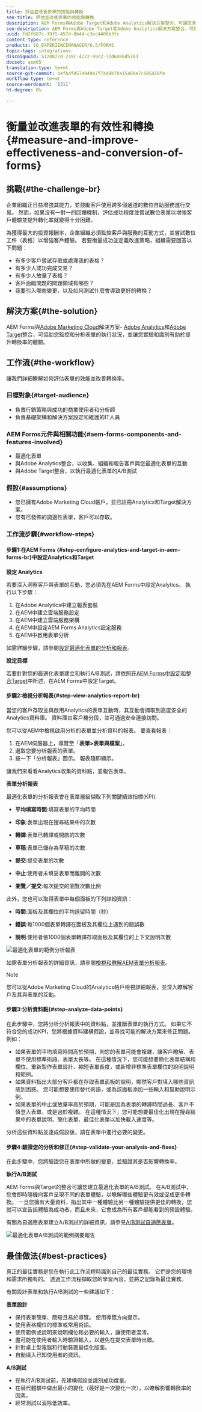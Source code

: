 ```yaml
---
title: 評估並改善表單的效能與轉換
seo-title: 評估並改善表單的效能與轉換
description: AEM Forms與Adobe Target和Adobe Analytics解決方案整合，可讓您測量並改善表單的效能和轉換率。
seo-description: AEM Forms與Adobe Target和Adobe Analytics解決方案整合，可讓您測量並改善表單的效能和轉換率。
uuid: fd2f087c-39f5-457d-8b44-c3ec4400b3fc
content-type: reference
products: SG_EXPERIENCEMANAGER/6.5/FORMS
topic-tags: integrations
discoiquuid: a128877d-239c-4272-99c2-72d6486d5703
docset: aem65
translation-type: tm+mt
source-git-commit: befbdfd574949a7f7449b70a15480e7c105418fe
workflow-type: tm+mt
source-wordcount: '1311'
ht-degree: 0%

---
```



# 衡量並改進表單的有效性和轉換{#measure-and-improve-effectiveness-and-conversion-of-forms}

## 挑戰{#the-challenge-br}

企業組織正日益增強其能力，並鼓勵客戶使用跨多個通道的數位自助服務進行交易。 然而，如果沒有一對一的回饋機制，評估成功程度並嘗試數位表單以增強客戶體驗並提升轉化率就變得十分困難。

為獲得最大的投資報酬率，企業組織必須監控客戶與服務的互動方式，並嘗試數位工件（表格）以增強客戶體驗。 若要衡量成功並定義改進策略，組織需要回答以下問題：

* 有多少客戶嘗試存取或處理我的表格？
* 有多少人成功完成交易？
* 有多少人放棄了表格？
* 客戶面臨問題的問題領域有哪些？
* 我要引入哪些變更，以及如何測試什麼會導致更好的轉換？

## 解決方案{#the-solution}

AEM Forms與[Adobe Marketing Cloud](https://www.adobe.com/marketing-cloud.html)解決方案- [Adobe Analytics](https://www.adobe.com/marketing-cloud/web-analytics.html)和[Adobe Target](https://www.adobe.com/marketing-cloud/testing-targeting.html)整合，可協助您監控和分析表單的執行狀況，並讓您實驗和識別有助於提升轉換率的體驗。

## 工作流{#the-workflow}

讓我們詳細瞭解如何評估表單的效能並改善轉換率。

### 目標對象{#target-audience}

* 負責行銷策略與成功的商業使用者和分析師
* 負責基礎架構和解決方案設定和維護的IT人員

### AEM Forms元件與相關功能{#aem-forms-components-and-features-involved}

* 最適化表單
* 與Adobe Analytics整合，以收集、組織和報告客戶與您最適化表單的互動
* 與Adobe Target整合，以執行最適化表單的A/B測試

### 假設{#assumptions}

* 您已擁有Adobe Marketing Cloud帳戶，並已註冊Analytics和Target解決方案。
* 您有已發佈的調適性表單，客戶可以存取。

### 工作流步驟{#workflow-steps}

#### 步驟1:在AEM Forms {#step-configure-analytics-and-target-in-aem-forms-br}中設定Analytics和Target

**設定 Analytics**

若要深入洞察客戶與表單的互動，您必須先在AEM Forms中設定Analytics。 執行以下步驟：

1. 在Adobe Analytics中建立報表套裝
1. 在AEM中建立雲端服務設定
1. 在AEM中建立雲端服務架構
1. 在AEM中設定AEM Forms Analytics設定服務
1. 在AEM中啟用表單分析

如需詳細步驟，請參閱[設定最適化表單的分析和報表](../../forms/using/configure-analytics-forms-documents.md)。

**設定目標**

若要針對您的最適化表單建立和執行A/B測試，請依照[在AEM Forms中設定和整合Target](../../forms/using/ab-testing-adaptive-forms.md#p-set-up-and-integrate-target-in-aem-forms-p)中所述，在AEM Forms中設定Target。

#### 步驟2:檢視分析報表{#step-view-analytics-report-br}

當您的客戶存取並與啟用Analytics的表單互動時，其互動會擷取到高度安全的Analytics資料庫。 資料庫由客戶機分段，並可通過安全連接訪問。

您可以從AEM中檢視啟用分析的表單並分析資料的報表。 要查看報表：

1. 在AEM伺服器上，導覽至「**表單>表單與檔案**」。
1. 選取您要分析報表的表單。
1. 按一下「分析報表」圖示。 報表隨即顯示。

讓我們來看看Analytics收集的資料點，並報告表單。

**表單分析報表**

最適化表單的分析報表會在表單層級擷取下列關鍵績效指標(KPI):

* **平均填寫時間**:填寫表單的平均時間
* **印象**:表單出現在搜尋結果中的次數

* **轉譯**:表單已轉譯或開啟的次數
* **草稿**:表單已儲存為草稿的次數

* **提交**:提交表單的次數
* **中止**:使用者未填妥表單而離開的次數
* **瀏覽／提交**:每次提交的瀏覽次數比例

此外，您也可以取得表單中每個面板的下列詳細資訊：

* **時間**:面板及其欄位的平均逗留時間（秒）

* **錯誤**:每1000個表單轉譯在面板及其欄位上遇到的錯誤數

* **說明**:使用者依1000個表單轉譯存取面板及其欄位的上下文說明次數

![最適化表單的範例分析報表](assets/summary-report.png)

如需表單分析報表的詳細資訊，請參閱[檢視和瞭解AEM表單分析報表](../../forms/using/view-understand-aem-forms-analytics-reports.md)。

>[!NOTE]
>
>您可以從Adobe Marketing Cloud的Analytics帳戶檢視詳細報表，並深入瞭解客戶及其與表單的互動。

#### 步驟3:分析資料點{#step-analyze-data-points}

在此步驟中，您將分析分析報表中的資料點，並推斷表單的執行方式。 如果它不符合您的成功KPI，您將根據資料建構假設，並尋找可能的解決方案來修正問題。 例如：

* 如果表單的平均填寫時間高於預期，則您的表單可能會複雜，讓客戶瞭解、表單不使用標準術語、表單太長等。 在這種情況下，您可能想要簡化表單結構和欄位、重新製作表單設計、縮短表單長度，或新增非標準表單欄位的說明說明和範例。
* 如果資料指出大部分客戶都在存取表單面板的說明，顯然客戶對填入哪些資訊感到困惑。 您可能想要使用替代術語，或為該面板添加一些輸入和幫助說明示例。
* 如果表單的中止或放棄率高於預期，可能是因為表單的轉譯時間過長、客戶不慎登入表單，或是過於複雜。 在這種情況下，您可能想要最佳化出現在搜尋結果中的表單說明、簡化表單、最佳化表單以加快載入速度等。

分析這些資料點並達成假設後，請在表單中進行必要的變更。

#### 步驟4:驗證您的分析和修正{#step-validate-your-analysis-and-fixes}

在此步驟中，您將驗證您在表單中所做的變更，並驗證其是否影響轉換率。

**執行A/B測試**

AEM Forms與Target的整合可讓您建立最適化表單的A/B測試。 在A/B測試中，您會即時隨機向客戶呈現不同的表單體驗，以瞭解哪些體驗更有效或促成更多轉換。 一旦您擁有大量資料，指出其中一種體驗比另一種體驗提供更佳的轉換，您就可以宣告該體驗為成功者，而且未來，它會成為所有客戶都能看到的預設體驗。

有關為自適應表單建立A/B測試的詳細資訊，請參見[A/B測試自適應表單](../../forms/using/ab-testing-adaptive-forms.md)。

![最適化表單A/B測試的範例摘要報告](assets/ab-test-report-4.png)

## 最佳做法{#best-practices}

真正的最佳實務是您在執行此工作流程時識別自己的最佳實務。 它們是您的環境和需求所獨有的。 透過工作流程擷取您的學習內容，並將之記錄為最佳實務。

有關設計表單和執行A/B測試的一些建議如下：

**表單設計**

* 保持表單簡單、簡短且易於導覽。 使用導覽方向提示。
* 使用表格欄位的標準或常用術語。
* 使用範例或說明來說明欄位和必要的輸入，讓使用者混淆。
* 盡可能在使用者輸入時驗證輸入，以避免在提交表單時出錯。
* 針對桌上型電腦和行動裝置最佳化版面。
* 自動填入已知使用者的資訊。

**A/B測試**

* 在執行A/B測試前，先建構假設並識別成功度量。
* 在替代體驗中做出最小的變化（最好是一次變化一次），以瞭解影響轉換率的因素。
* 經常測試以消除低效率。

